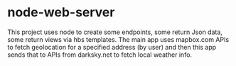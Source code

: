 # node-web-server
This project uses node to create some endpoints, some return Json data, some return views via hbs templates. 
The main app uses mapbox.com APIs to fetch geolocation for a specified address (by user) and then this app sends 
that to APIs from darksky.net to fetch local weather info.
